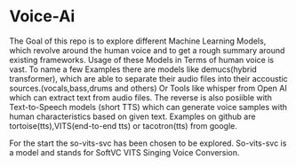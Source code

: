 # Voice-Ai

The Goal of this repo is to explore different Machine Learning Models, which revolve around the human voice and to get a rough summary around existing frameworks. 
Usage of these Models in Terms of human voice is vast. To name a few Examples there are models like demucs(hybrid transformer), which are able to separate their audio files into their accoustic sources.(vocals,bass,drums and others) Or Tools like whisper from Open AI which can extract text from audio files. The reverse is also posiible with Text-to-Speech models (short TTS) which can generate voice samples with human characteristics based on given text. Examples on github are tortoise(tts),VITS(end-to-end tts) or tacotron(tts) from google.

For the start the so-vits-svc has been chosen to be explored. So-vits-svc is a model and stands for SoftVC VITS Singing Voice Conversion. 